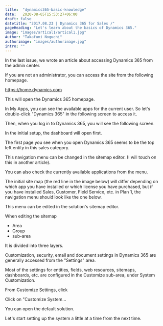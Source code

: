 ```yaml
---
title:  "dynamics365-basic-knowledge"
date:   2020-08-05T15:53:27+06:00
draft: false
datetitle: "2017.08.23 | Dynamics 365 for Sales /"
pageHeading: "Let's learn about the basics of Dynamics 365."
image: "images/artical1/artical1.jpg"
Author: "Takafumi Noguchi"
authorimage: "images/authorimage.jpg"
intro: ""
---
```

<!-- Intro  -->
In the last issue, we wrote an article about accessing Dynamics 365 from the admin center.

If you are not an administrator, you can access the site from the following homepage.

https://home.dynamics.com

This will open the Dynamics 365 homepage.

In My Apps, you can see the available apps for the current user. So let's double-click "Dynamics 365" in the following screen to access it.
<!-- Image= app.png -->

Then, when you log in to Dynamics 365, you will see the following screen.

In the initial setup, the dashboard will open first.
<!-- Image= dashboard.png -->

The first page you see when you open Dynamics 365 seems to be the top left entity in this sales category.
<!-- Image= sales.png -->

This navigation menu can be changed in the sitemap editor. (I will touch on this in another article).

You can also check the currently available applications from the menu.
<!-- Image= menu.png -->

The initial site map (the red line in the image below) will differ depending on which app you have installed or which license you have purchased, but if you have installed Sales, Customer, Field Service, etc. in Plan 1, the navigation menu should look like the one below.

This menu can be edited in the solution's sitemap editor.
<!-- Image= menu1.png -->

When editing the sitemap
* Area
* Group
* sub-area

It is divided into three layers.
<!-- Image= menu2.png -->

Customization, security, email and document settings in Dynamics 365 are generally accessed from the "Settings" area.
<!-- Image= settings.png -->

Most of the settings for entities, fields, web resources, sitemaps, dashboards, etc. are configured in the Customize sub-area, under System Customization.

From Customize Settings, click
<!-- Image= settings1.png -->

Click on "Customize System...
<!-- Image= CustomizeSystem.png -->

You can open the default solution.
<!-- Image= solution.png -->

Let's start setting up the system a little at a time from the next time.